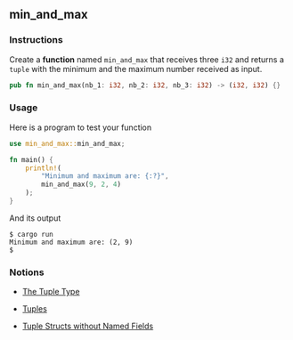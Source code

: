 ## min_and_max

### Instructions

Create a **function** named `min_and_max` that receives three `i32` and returns a `tuple` with the minimum and the
maximum number received as input.

```rust
pub fn min_and_max(nb_1: i32, nb_2: i32, nb_3: i32) -> (i32, i32) {}
```

### Usage

Here is a program to test your function

```rust
use min_and_max::min_and_max;

fn main() {
    println!(
        "Minimum and maximum are: {:?}",
        min_and_max(9, 2, 4)
    );
}
```

And its output

```console
$ cargo run
Minimum and maximum are: (2, 9)
$
```

### Notions

- [The Tuple Type](https://doc.rust-lang.org/stable/book/ch03-02-data-types.html)

- [Tuples](https://doc.rust-lang.org/rust-by-example/primitives/tuples.html)

- [Tuple Structs without Named Fields](https://doc.rust-lang.org/stable/book/ch05-01-defining-structs.html)
